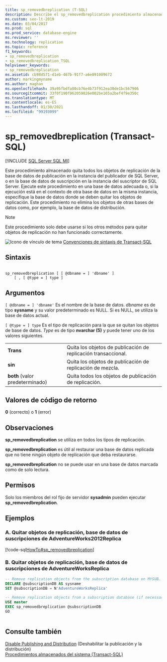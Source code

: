 ```yaml
---
title: sp_removedbreplication (T-SQL)
description: Describe el sp_removedbreplication procedimiento almacenado que se usa para quitar todos los objetos de replicación de la base de datos de publicación para la replicación de SQL Server.
ms.custom: seo-lt-2019
ms.date: 03/04/2017
ms.prod: sql
ms.prod_service: database-engine
ms.reviewer: ''
ms.technology: replication
ms.topic: reference
f1_keywords:
- sp_removedbreplication
- sp_removedbreplication_TSQL
helpviewer_keywords:
- sp_removedbreplication
ms.assetid: cb98d571-d1eb-467b-91f7-a6e091009672
author: markingmyname
ms.author: maghan
ms.openlocfilehash: 39a95fbdfa80cb76e4b73f912ea38de1bc567906
ms.sourcegitcommit: 33f0f190f962059826e002be165a2bef4f9e350c
ms.translationtype: MT
ms.contentlocale: es-ES
ms.lasthandoff: 01/30/2021
ms.locfileid: "99193099"
---
```

# <a name="sp_removedbreplication-transact-sql"></a>sp_removedbreplication (Transact-SQL)
[!INCLUDE [SQL Server SQL MI](../../includes/applies-to-version/sql-asdbmi.md)]

  Este procedimiento almacenado quita todos los objetos de replicación de la base de datos de publicación en la instancia del publicador de SQL Server, o en la base de datos de suscripción en la instancia del suscriptor de SQL Server. Ejecute este procedimiento en una base de datos adecuada o, si la ejecución está en el contexto de otra base de datos en la misma instancia, especifique la base de datos donde se deben quitar los objetos de replicación. Este procedimiento no elimina los objetos de otras bases de datos como, por ejemplo, la base de datos de distribución.  
  
> [!NOTE]  
>  Este procedimiento solo debe usarse si los otros métodos para quitar objetos de replicación no han funcionado correctamente.  
  
 ![Icono de vínculo de tema](../../database-engine/configure-windows/media/topic-link.gif "Icono de vínculo de tema") [Convenciones de sintaxis de Transact-SQL](../../t-sql/language-elements/transact-sql-syntax-conventions-transact-sql.md)  
  
## <a name="syntax"></a>Sintaxis  
  
```  
  
sp_removedbreplication [ [ @dbname = ] 'dbname' ]  
    [ , [ @type = ] type ]   
```  
  
## <a name="arguments"></a>Argumentos  
`[ @dbname = ] 'dbname'` Es el nombre de la base de datos. *dbname* es de tipo **sysname** y su valor predeterminado es NULL. Si es NULL, se utiliza la base de datos actual.  
  
`[ @type = ] type` Es el tipo de replicación para la que se quitan los objetos de base de datos. *Type* es de tipo **nvarchar (5)** y puede tener uno de los valores siguientes.  
  
|||  
|-|-|  
|**Trans**|Quita los objetos de publicación de replicación transaccional.|  
|**sin**|Quita los objetos de publicación de replicación de mezcla.|  
|**both** (valor predeterminado)|Quita todos los objetos de publicación de replicación.|  
  
## <a name="return-code-values"></a>Valores de código de retorno  
 **0** (correcto) o **1** (error)  
  
## <a name="remarks"></a>Observaciones  
 **sp_removedbreplication** se utiliza en todos los tipos de replicación.  
  
 **sp_removedbreplication** es útil al restaurar una base de datos replicada que no tiene ningún objeto de replicación que deba restaurarse.  
  
 **sp_removedbreplication** no se puede usar en una base de datos marcada como de solo lectura.  
  
## <a name="permissions"></a>Permisos  
 Solo los miembros del rol fijo de servidor **sysadmin** pueden ejecutar **sp_removedbreplication**.  
  
## <a name="examples"></a>Ejemplos

### <a name="a-remove-replication-objects-adventureworks2012replica-subscription-database"></a>A. Quitar objetos de replicación, base de datos de suscripciones de AdventureWorks2012Replica
 [!code-sql[HowTo#sp_removedbreplication](../../relational-databases/replication/codesnippet/tsql/sp-removedbreplication-t_1.sql)]  
  
### <a name="b-remove-replication-objects-adventureworksreplica-subscription-database"></a>B. Quitar objetos de replicación, base de datos de suscripciones de AdventureWorksReplica
  
```sql
-- Remove replication objects from the subscription database on MYSUB.  
DECLARE @subscriptionDB AS sysname  
SET @subscriptionDB = N'AdventureWorksReplica'  
  
-- Remove replication objects from a subscription database (if necessary).  
USE master  
EXEC sp_removedbreplication @subscriptionDB  
GO  
  
```  
  
## <a name="see-also"></a>Consulte también  
 [Disable Publishing and Distribution](../../relational-databases/replication/disable-publishing-and-distribution.md)  (Deshabilitar la publicación y la distribución)  
 [Procedimientos almacenados del sistema &#40;Transact-SQL&#41;](../../relational-databases/system-stored-procedures/system-stored-procedures-transact-sql.md)  
  
  
